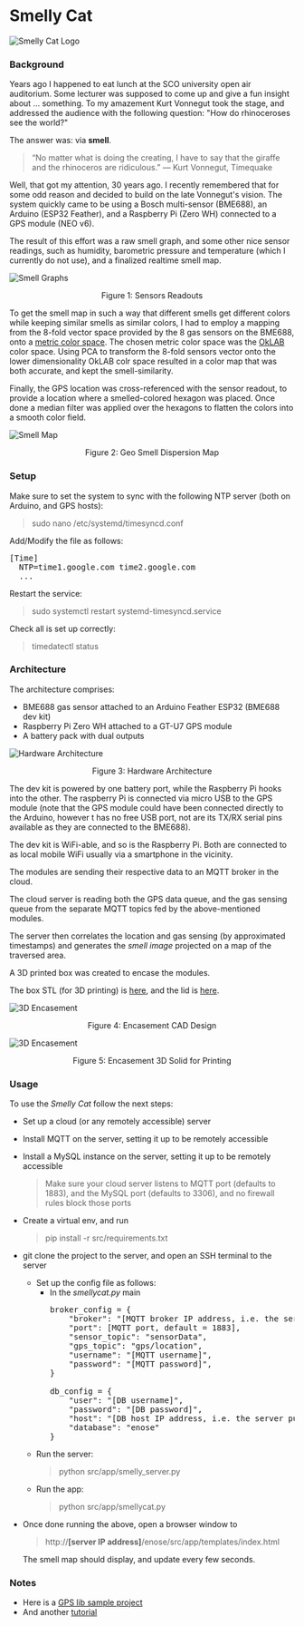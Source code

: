 # Smelly Cat

![Smelly Cat Logo](./imgs/smellycat.png)

### Background

Years ago I happened to eat lunch at the SCO university open air auditorium. Some lecturer was supposed to come up
and give a fun insight about ... something. To my amazement Kurt Vonnegut took the stage, and addressed the audience
with the following question: "How do rhinoceroses see the world?"

The answer was: via **smell**.

> “No matter what is doing the creating, I have to say that the giraffe and the rhinoceros are ridiculous.”
> ― Kurt Vonnegut, Timequake

Well, that got my attention, 30 years ago. I recently remembered that for some odd reason
and decided to build on the late Vonnegut's vision. The system quickly came to be using
a Bosch multi-sensor (BME688), an Arduino (ESP32 Feather), and a Raspberry Pi (Zero WH)
connected to a GPS module (NEO v6).

The result of this effort was a raw smell graph, and some other nice sensor readings,
such as humidity, barometric pressure and temperature (which I currently do not use),
and a finalized realtime smell map.

![Smell Graphs](./imgs/smell-graphs.png)
<p align="center">Figure 1: Sensors Readouts</p>

To get the smell map in such a way that different smells get different colors while keeping
similar smells as similar colors, I had to employ a mapping from the 8-fold vector space
provided by the 8 gas sensors on the BME688, onto
a [metric color space](https://en.wikipedia.org/wiki/Oklab_color_space#:~:text=The%20Oklab%20color%20space%20is,stability%20and%20ease%20of%20implementation.).
The chosen metric color space was the [OkLAB](https://en.wikipedia.org/wiki/Oklab_color_space) color space.
Using PCA to transform the 8-fold sensors vector onto the lower dimensionality OkLAB colr space resulted
in a color map that was both accurate, and kept the smell-similarity.

Finally, the GPS location was cross-referenced with the sensor readout, to provide a location
where a smelled-colored hexagon was placed. Once done a median filter was applied over the hexagons
to flatten the colors into a smooth color field.

![Smell Map](./imgs/smell-map.png)
<p align="center">Figure 2: Geo Smell Dispersion Map</p>

### Setup
Make sure to set the system to sync with the following NTP server (both on Arduino, and GPS hosts):
> sudo nano /etc/systemd/timesyncd.conf

Add/Modify the file as follows:
<pre>
[Time]
  NTP=time1.google.com time2.google.com
  ...
</pre>
Restart the service:
> sudo systemctl restart systemd-timesyncd.service

Check all is set up correctly:
> timedatectl status


### Architecture
The architecture comprises:
- BME688 gas sensor attached to an Arduino Feather ESP32 (BME688 dev kit) 
- Raspberry Pi Zero WH attached to a GT-U7 GPS module
- A battery pack with dual outputs

![Hardware Architecture](./imgs/arch.png)
<p align="center">Figure 3: Hardware Architecture</p>

The dev kit is powered by one battery port, while the Raspberry Pi hooks into the other.
The raspberry Pi is connected via micro USB to the GPS module (note that the GPS module could have
been connected directly to the Arduino, however t has no free USB port, not are its TX/RX serial pins available as they are
connected to the BME688).

The dev kit is WiFi-able, and so is the Raspberry Pi. Both are connected to as local mobile WiFi
usually via a smartphone in the vicinity. 

The modules are sending their respective data to an MQTT broker in the cloud.

The cloud server is reading both the GPS data queue, and the gas sensing queue
from the separate MQTT topics fed by the above-mentioned modules.

The server then correlates the location and gas sensing (by approximated timestamps)
and generates the _smell image_ projected on a map of the traversed area.

A 3D printed box was created to encase the modules.

The box STL (for 3D printing) is [here](./3dmodels/box-lower-part.stl), and the lid is [here](./3dmodels/box-lid-part.stl).

![3D Encasement](./imgs/box-image.png)
<p align="center">Figure 4: Encasement CAD Design</p>

![3D Encasement](./imgs/box-solid.png)
<p align="center">Figure 5: Encasement 3D Solid for Printing</p>

### Usage

To use the _Smelly Cat_ follow the next steps:
- Set up a cloud (or any remotely accessible) server
- Install MQTT on the server, setting it up to be remotely accessible
- Install a MySQL instance on the server, setting it up to be remotely accessible 

  > Make sure your cloud server listens to MQTT port (defaults to 1883), and the MySQL port (defaults to 3306), and no firewall rules block those ports

- Create a virtual env, and run 
  > pip install -r src/requirements.txt
- git clone the project to the server, and open an SSH terminal to the server
  - Set up the config file as follows:
    - In the _smellycat.py_ main
      <pre>
      broker_config = {
          "broker": "[MQTT broker IP address, i.e. the server public IP]",
          "port": [MQTT port, default = 1883],
          "sensor_topic": "sensorData",
          "gps_topic": "gps/location",
          "username": "[MQTT username]",
          "password": "[MQTT password]",
      }
  
      db_config = {
          "user": "[DB username]",
          "password": "[DB password]",
          "host": "[DB host IP address, i.e. the server public IP]",
          "database": "enose"
      }
      </pre>
  - Run the server:
      > python src/app/smelly_server.py
  - Run the app:
      > python src/app/smellycat.py
- Once done running the above, open a browser window to 
  > http://**[server IP address]**/enose/src/app/templates/index.html 

  The smell map should display, and update every few seconds.

### Notes

- Here is a [GPS lib sample project](https://maker.pro/raspberry-pi/tutorial/how-to-use-a-gps-receiver-with-raspberry-pi-4)
- And another [tutorial](https://maker.pro/raspberry-pi/tutorial/how-to-read-gps-data-with-python-on-a-raspberry-pi)